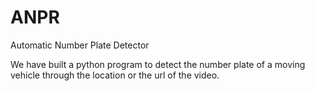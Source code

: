 # ANPR
Automatic Number Plate Detector

We have built a python program to detect the number plate of a moving vehicle through the location or the url of the video.
